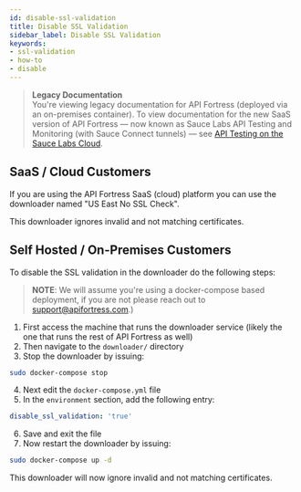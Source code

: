 ```yaml
---
id: disable-ssl-validation
title: Disable SSL Validation
sidebar_label: Disable SSL Validation
keywords:
- ssl-validation
- how-to
- disable
---
```


<head>
  <meta name="robots" content="noindex" />
</head>

> **Legacy Documentation**<br/>You're viewing legacy documentation for API Fortress (deployed via an on-premises container). To view documentation for the new SaaS version of API Fortress &#8212; now known as Sauce Labs API Testing and Monitoring (with Sauce Connect tunnels) &#8212; see [API Testing on the Sauce Labs Cloud](/api-testing/).

## SaaS / Cloud Customers

If you are using the API Fortress SaaS (cloud) platform you can use the downloader named "US East No SSL Check".

This downloader ignores invalid and not matching certificates.

## Self Hosted / On-Premises Customers

To disable the SSL validation in the downloader do the following steps:

> **NOTE**: We will assume you're using a docker-compose based deployment, if you are not please reach out to [support@apifortress.com](mailto:support@apifortress.com).)

1. First access the machine that runs the downloader service (likely the one that runs the rest of API Fortress as well)
2. Then navigate to the `downloader/` directory
3. Stop the downloader by issuing:

```bash
sudo docker-compose stop
```

4. Next edit the `docker-compose.yml` file
5. In the `environment` section, add the following entry:

```yaml
disable_ssl_validation: 'true'
```

6. Save and exit the file
7. Now restart the downloader by issuing:

```bash
sudo docker-compose up -d
```

This downloader will now ignore invalid and not matching certificates.

